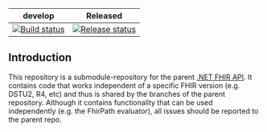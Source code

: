 |develop|Released|
|---|---|
|[![Build status](https://dev.azure.com/firely/fhir-net-common/_apis/build/status/Continuous%20Build?branchName=develop)](https://dev.azure.com/firely/fhir-net-common/_build?view=buildsHistory&definitionId=14)|[![Release status](https://vsrm.dev.azure.com/firely/_apis/public/Release/badge/d27985be-1c61-41fd-82e7-23e7a2f06dc3/1/2)](https://dev.azure.com/firely/fhir-net-common/_releaseDefinition?definitionId=1&_a=definition-pipeline)|

## Introduction ##
This repository is a submodule-repository for the parent [.NET FHIR API](https://github.com/FirelyTeam/fhir-net-api). It contains code that works independent of a specific FHIR version (e.g. DSTU2, R4, etc) and thus is shared by the branches of the parent repository. Although it contains functionality that can be used independently (e.g. the FhirPath evaluator), all issues should be reported to the parent repo.



